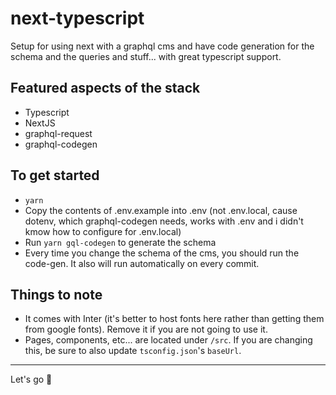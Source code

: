 # next-typescript

Setup for using next with a graphql cms and have code generation for the schema and the queries and stuff... with great typescript support.

## Featured aspects of the stack

- Typescript
- NextJS
- graphql-request
- graphql-codegen

## To get started

- `yarn`
- Copy the contents of .env.example into .env (not .env.local, cause dotenv, which graphql-codegen needs, works with .env and i didn't kmow how to configure for .env.local)
- Run `yarn gql-codegen` to generate the schema
- Every time you change the schema of the cms, you should run the code-gen. It also will run automatically on every commit.

## Things to note

- It comes with Inter (it's better to host fonts here rather than getting them from google fonts). Remove it if you are not going to use it.
- Pages, components, etc... are located under `/src`. If you are changing this, be sure to also update `tsconfig.json`'s `baseUrl`.

---

Let's go 🚀
